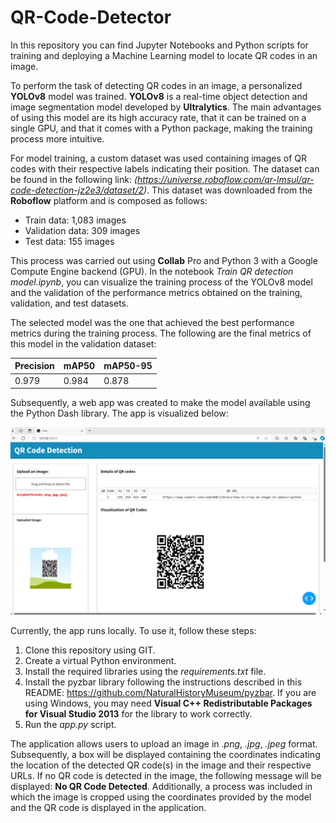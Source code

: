 # QR-Code-Detector

In this repository you can find Jupyter Notebooks and Python scripts for training and deploying a Machine Learning model to locate QR codes in an image.

To perform the task of detecting QR codes in an image, a personalized **YOLOv8** model was trained. **YOLOv8** is a real-time object detection and image segmentation model developed by **Ultralytics**. The main advantages of using this model are its high accuracy rate, that it can be trained on a single GPU, and that it comes with a Python package, making the training process more intuitive.

For model training, a custom dataset was used containing images of QR codes with their respective labels indicating their position. The dataset can be found in the following link: *(https://universe.roboflow.com/qr-lmsul/qr-code-detection-jz2e3/dataset/2)*. This dataset was downloaded from the **Roboflow** platform and is composed as follows:

* Train data: 1,083 images
* Validation data: 309 images
* Test data: 155 images

This process was carried out using **Collab** Pro and Python 3 with a Google Compute Engine backend (GPU). In the notebook *Train QR detection model.ipynb*, you can visualize the training process of the YOLOv8 model and the validation of the performance metrics obtained on the training, validation, and test datasets.

The selected model was the one that achieved the best performance metrics during the training process. The following are the final metrics of this model in the validation dataset:

| Precision | mAP50 | mAP50-95 |
|-----------|-------|----------|
| 0.979     | 0.984 | 0.878    |

Subsequently, a web app was created to make the model available using the Python Dash library. The app is visualized below:

![app image.](app_image.png)

Currently, the app runs locally. To use it, follow these steps:

1. Clone this repository using GIT.
2. Create a virtual Python environment.
3. Install the required libraries using the *requirements.txt* file.
4. Install the pyzbar library following the instructions described in this README: https://github.com/NaturalHistoryMuseum/pyzbar. If you are using Windows, you may need **Visual C++ Redistributable Packages for Visual Studio 2013** for the library to work correctly.
5. Run the *app.py* script.

The application allows users to upload an image in *.png*, *.jpg*, *.jpeg* format. Subsequently, a box will be displayed containing the coordinates indicating the location of the detected QR code(s) in the image and their respective URLs. If no QR code is detected in the image, the following message will be displayed: **No QR Code Detected**. Additionally, a process was included in which the image is cropped using the coordinates provided by the model and the QR code is displayed in the application.




